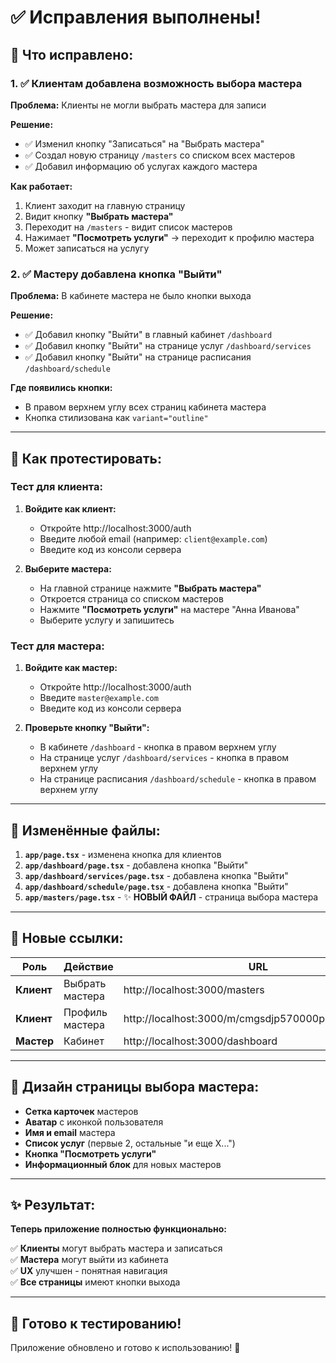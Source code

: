 # ✅ Исправления выполнены!

## 🔧 Что исправлено:

### 1. ✅ Клиентам добавлена возможность выбора мастера

**Проблема:** Клиенты не могли выбрать мастера для записи

**Решение:**
- ✅ Изменил кнопку "Записаться" на "Выбрать мастера" 
- ✅ Создал новую страницу `/masters` со списком всех мастеров
- ✅ Добавил информацию об услугах каждого мастера

**Как работает:**
1. Клиент заходит на главную страницу
2. Видит кнопку **"Выбрать мастера"**
3. Переходит на `/masters` - видит список мастеров
4. Нажимает **"Посмотреть услуги"** → переходит к профилю мастера
5. Может записаться на услугу

### 2. ✅ Мастеру добавлена кнопка "Выйти"

**Проблема:** В кабинете мастера не было кнопки выхода

**Решение:**
- ✅ Добавил кнопку "Выйти" в главный кабинет `/dashboard`
- ✅ Добавил кнопку "Выйти" на странице услуг `/dashboard/services`
- ✅ Добавил кнопку "Выйти" на странице расписания `/dashboard/schedule`

**Где появились кнопки:**
- В правом верхнем углу всех страниц кабинета мастера
- Кнопка стилизована как `variant="outline"`

---

## 🎯 Как протестировать:

### Тест для клиента:

1. **Войдите как клиент:**
   - Откройте http://localhost:3000/auth
   - Введите любой email (например: `client@example.com`)
   - Введите код из консоли сервера

2. **Выберите мастера:**
   - На главной странице нажмите **"Выбрать мастера"**
   - Откроется страница со списком мастеров
   - Нажмите **"Посмотреть услуги"** на мастере "Анна Иванова"
   - Выберите услугу и запишитесь

### Тест для мастера:

1. **Войдите как мастер:**
   - Откройте http://localhost:3000/auth  
   - Введите `master@example.com`
   - Введите код из консоли сервера

2. **Проверьте кнопку "Выйти":**
   - В кабинете `/dashboard` - кнопка в правом верхнем углу
   - На странице услуг `/dashboard/services` - кнопка в правом верхнем углу  
   - На странице расписания `/dashboard/schedule` - кнопка в правом верхнем углу

---

## 📁 Изменённые файлы:

1. **`app/page.tsx`** - изменена кнопка для клиентов
2. **`app/dashboard/page.tsx`** - добавлена кнопка "Выйти"
3. **`app/dashboard/services/page.tsx`** - добавлена кнопка "Выйти"
4. **`app/dashboard/schedule/page.tsx`** - добавлена кнопка "Выйти"
5. **`app/masters/page.tsx`** - ✨ **НОВЫЙ ФАЙЛ** - страница выбора мастера

---

## 🔗 Новые ссылки:

| Роль | Действие | URL |
|------|----------|-----|
| **Клиент** | Выбрать мастера | http://localhost:3000/masters |
| **Клиент** | Профиль мастера | http://localhost:3000/m/cmgsdjp570000p8c8vc6umihm |
| **Мастер** | Кабинет | http://localhost:3000/dashboard |

---

## 🎨 Дизайн страницы выбора мастера:

- **Сетка карточек** мастеров
- **Аватар** с иконкой пользователя
- **Имя и email** мастера
- **Список услуг** (первые 2, остальные "и еще X...")
- **Кнопка "Посмотреть услуги"**
- **Информационный блок** для новых мастеров

---

## ✨ Результат:

**Теперь приложение полностью функционально:**

✅ **Клиенты** могут выбрать мастера и записаться  
✅ **Мастера** могут выйти из кабинета  
✅ **UX** улучшен - понятная навигация  
✅ **Все страницы** имеют кнопки выхода  

---

## 🚀 Готово к тестированию!

Приложение обновлено и готово к использованию! 🎉
